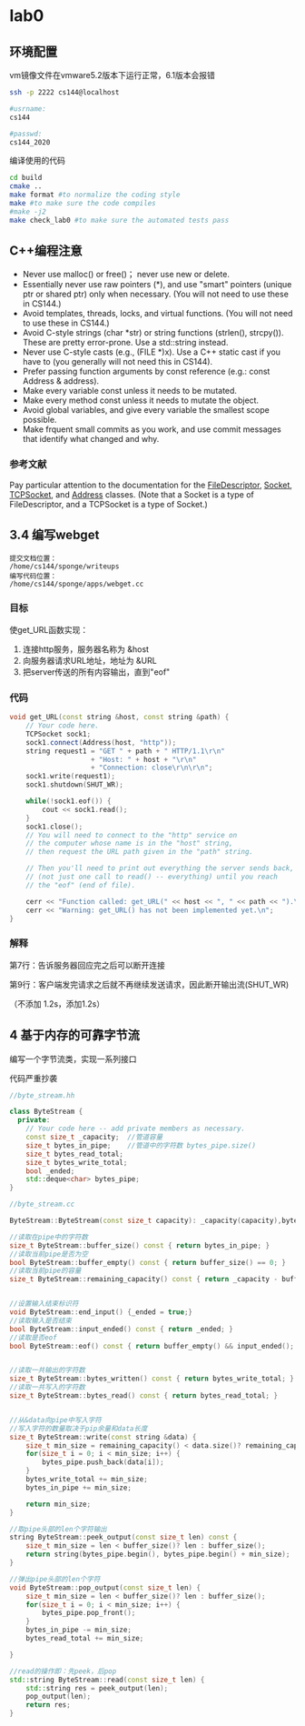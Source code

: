 # lab0

## 环境配置

vm镜像文件在vmware5.2版本下运行正常，6.1版本会报错

```bash
ssh -p 2222 cs144@localhost

#usrname:
cs144

#passwd:
cs144_2020
```

编译使用的代码

```bash
cd build
cmake ..
make format #to normalize the coding style
make #to make sure the code compiles
#make -j2
make check_lab0 #to make sure the automated tests pass
```



## C++编程注意

- Never use malloc() or free()； never use new or delete.
- Essentially never use raw pointers (*), and use "smart" pointers (unique ptr or shared ptr) only when necessary. (You will not need to use these in CS144.)
- Avoid templates, threads, locks, and virtual functions. (You will not need to use these in CS144.)
- Avoid C-style strings (char *str) or string functions (strlen(), strcpy()). These are pretty error-prone. Use a std::string instead.
- Never use C-style casts (e.g., (FILE *)x). Use a C++ static cast if you have to (you generally will not need this in CS144).
- Prefer passing function arguments by const reference (e.g.: const Address & address).
- Make every variable const unless it needs to be mutated.
- Make every method const unless it needs to mutate the object.
- Avoid global variables, and give every variable the smallest scope possible.
- Make frquent small commits as you work, and use commit messages that identify what changed and why.

### 参考文献

Pay particular attention to the documentation for the [FileDescriptor](https://cs144.github.io/doc/lab0/class_file_descriptor.html), [Socket](https://cs144.github.io/doc/lab0/class_socket.html), [TCPSocket](https://cs144.github.io/doc/lab0/class_t_c_p_socket.html), and [Address](https://cs144.github.io/doc/lab0/class_address.html) classes. (Note that a Socket is a type of FileDescriptor, and a TCPSocket is a type of Socket.)

## 3.4 编写webget

```
提交文档位置：
/home/cs144/sponge/writeups
编写代码位置：
/home/cs144/sponge/apps/webget.cc
```

### 目标

使get_URL函数实现：

1. 连接http服务，服务器名称为 &host
2. 向服务器请求URL地址，地址为 &URL
3. 把server传送的所有内容输出，直到"eof"

### 代码

```c++
void get_URL(const string &host, const string &path) {
    // Your code here.
    TCPSocket sock1;
    sock1.connect(Address(host, "http"));
    string request1 = "GET " + path + " HTTP/1.1\r\n"
                    + "Host: " + host + "\r\n"
                    + "Connection: close\r\n\r\n";
    sock1.write(request1);
    sock1.shutdown(SHUT_WR);

    while(!sock1.eof()) {
        cout << sock1.read();
    }
    sock1.close();
    // You will need to connect to the "http" service on
    // the computer whose name is in the "host" string,
    // then request the URL path given in the "path" string.

    // Then you'll need to print out everything the server sends back,
    // (not just one call to read() -- everything) until you reach
    // the "eof" (end of file).

    cerr << "Function called: get_URL(" << host << ", " << path << ").\n";
    cerr << "Warning: get_URL() has not been implemented yet.\n";
}
```

### 解释

第7行：告诉服务器回应完之后可以断开连接

第9行：客户端发完请求之后就不再继续发送请求，因此断开输出流(SHUT_WR)

（不添加 1.2s，添加1.2s）

## 4 基于内存的可靠字节流

编写一个字节流类，实现一系列接口

代码严重抄袭

```c++
//byte_stream.hh

class ByteStream {
  private:
    // Your code here -- add private members as necessary.
    const size_t _capacity;  //管道容量
    size_t bytes_in_pipe;    //管道中的字符数 bytes_pipe.size()
    size_t bytes_read_total; 
    size_t bytes_write_total;
    bool _ended;
    std::deque<char> bytes_pipe;
}
```



```c++
//byte_stream.cc

ByteStream::ByteStream(const size_t capacity): _capacity(capacity),bytes_in_pipe(0),bytes_read_total(0),bytes_write_total(0),_ended(false),bytes_pipe() {}

//读取在pipe中的字符数
size_t ByteStream::buffer_size() const { return bytes_in_pipe; }
//读取当前pipe是否为空
bool ByteStream::buffer_empty() const { return buffer_size() == 0; }
//读取当前pipe的容量
size_t ByteStream::remaining_capacity() const { return _capacity - buffer_size(); }


//设置输入结束标识符
void ByteStream::end_input() {_ended = true;} 
//读取输入是否结束
bool ByteStream::input_ended() const { return _ended; }
//读取是否eof
bool ByteStream::eof() const { return buffer_empty() && input_ended(); }


//读取一共输出的字符数
size_t ByteStream::bytes_written() const { return bytes_write_total; }
//读取一共写入的字符数
size_t ByteStream::bytes_read() const { return bytes_read_total; }


//从&data向pipe中写入字符
//写入字符的数量取决于pip余量和data长度
size_t ByteStream::write(const string &data) {
    size_t min_size = remaining_capacity() < data.size()? remaining_capacity() : data.size();
    for(size_t i = 0; i < min_size; i++) {
        bytes_pipe.push_back(data[i]);
    }
    bytes_write_total += min_size;
    bytes_in_pipe += min_size;

    return min_size;
}

//取pipe头部的len个字符输出
string ByteStream::peek_output(const size_t len) const {
    size_t min_size = len < buffer_size()? len : buffer_size();
    return string(bytes_pipe.begin(), bytes_pipe.begin() + min_size);
}

//弹出pipe头部的len个字符
void ByteStream::pop_output(const size_t len) {
    size_t min_size = len < buffer_size()? len : buffer_size();
    for(size_t i = 0; i < min_size; i++) {
        bytes_pipe.pop_front();
    }
    bytes_in_pipe -= min_size;
    bytes_read_total += min_size;

}

//read的操作即：先peek，后pop
std::string ByteStream::read(const size_t len) {
    std::string res = peek_output(len);
    pop_output(len);
    return res;
}
```















